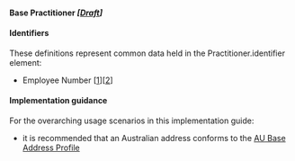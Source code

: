 #### Base Practitioner *[[Draft](http://hl7.org/fhir/stu3/valueset-publication-status.html)]*

#### Identifiers
These definitions represent common data held in the Practitioner.identifier element:
* Employee Number [[1](http://ns.electronichealth.net.au/id/hpio-scoped/service-provider-individual/1.0)][[2](http://ns.electronichealth.net.au/id/abn-scoped/service-provider-individual/1.0)]


#### Implementation guidance
For the overarching usage scenarios in this implementation guide:
* it is recommended that an Australian address conforms to the [AU Base Address Profile](http://build.fhir.org/ig/hl7au/au-fhir-base-stu3/StructureDefinition-au-address.html)

  





